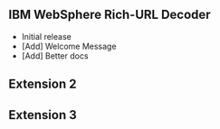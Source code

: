 ## IBM WebSphere Rich-URL Decoder 

* Initial release 
* [Add] Welcome Message
* [Add] Better docs 

## Extension 2



## Extension 3



